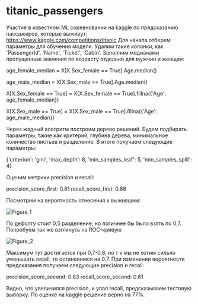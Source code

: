# titanic_passengers
Участие в известном ML соревновании на kaggle по предсказанию пассажиров, которые выживут: https://www.kaggle.com/competitions/titanic 
Для начала отберем параметры для обучения модели. Удалим такие колонки, как 'PassengerId', 'Name', 'Ticket', 'Cabin'.
Заполним медианами пропущенные значения по возрасту отдельно для мужчин и женщин:

age_female_median = X[X.Sex_female == True].Age.median()

age_male_median = X[X.Sex_male == True].Age.median()

X[X.Sex_female == True] = X[X.Sex_female == True].fillna({'Age': age_female_median})

X[X.Sex_male == True] = X[X.Sex_male == True].fillna({'Age': age_male_median})

Через жадный алогритм построим дерево решений. Будем подбирать параметры, такие как критерий, глубина дерева, минимальное количество листьев и разделение.
В итоге получаем следующие параметры:

{'criterion': 'gini', 'max_depth': 8, 'min_samples_leaf': 5, 'min_samples_split': 4}

Оценим метрики precision и recall:

precision_score_first: 0.81
recall_score_first: 0.68

Посмотрим на вероятность отнесения к выжившим:

![Figure_1](https://github.com/user-attachments/assets/baa384ba-8085-4584-bd76-729cee7f8994)

По дефолту стоит 0,5 разделение, но логичнее бы было взять по 0,7. Попробуем так же взглянуть на ROC-кривую

![Figure_2](https://github.com/user-attachments/assets/00018d86-1b21-4847-81f3-43ebcb235248)

Максимум тут достигается при 0,7-0,8, но т к мы не хотим сильно уменьшать recall, то остановимся на 0,7.
При изменении вероятности предсказания получаем следующие precision и recall:

precision_score_second: 0.83
recall_score_second: 0.61

Видно, что увеличился precision, и упал recall, предсказываем тестовую выборку. По оценке на kaggle решение верно на 77%.
